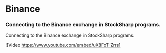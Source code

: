 # Binance

### Connecting to the Binance exchange in StockSharp programs.

Connecting to the Binance exchange in StockSharp programs.

![Video https://www.youtube.com/embed/uX8FxT-Zrrs]
